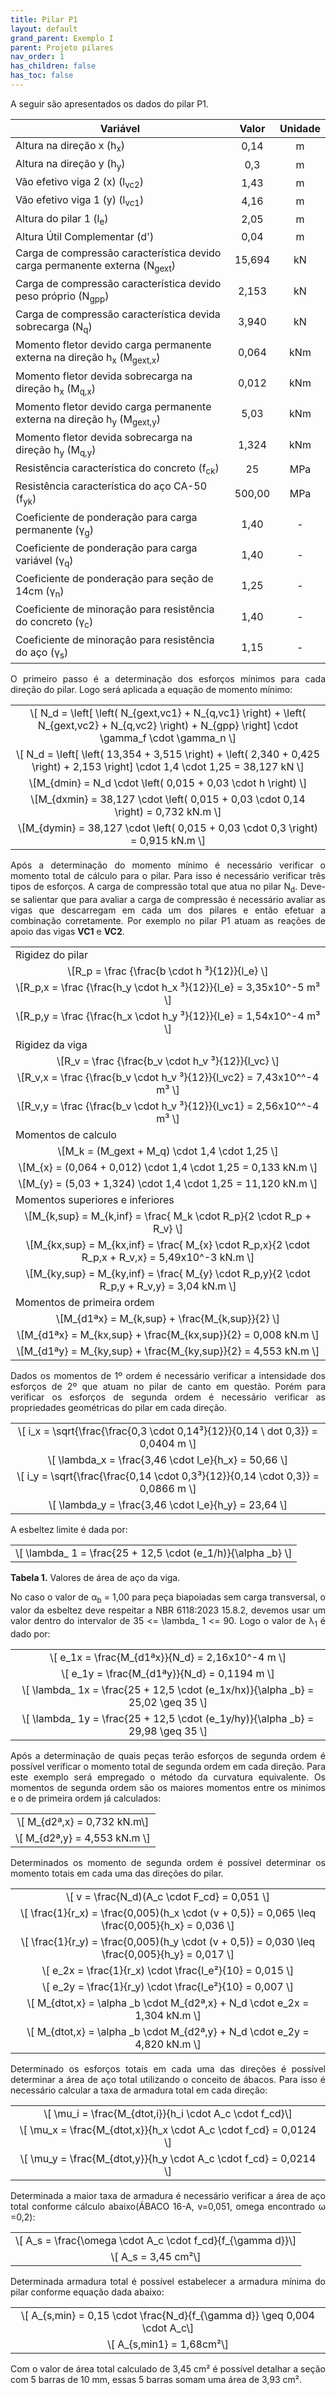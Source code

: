 ```yaml
---
title: Pilar P1
layout: default
grand_parent: Exemplo I
parent: Projeto pilares
nav_order: 1
has_children: false
has_toc: false
---
```


<!--Don't delete this script-->
<script src = "https://polyfill.io/v3/polyfill.min.js?features=es6"></script>
<script id = "MathJax-script" async src="https://cdn.jsdelivr.net/npm/mathjax@3/es5/tex-mml-chtml.js"></script>
<!--Don't delete this script-->

<p align = "justify">
A seguir são apresentados os dados do pilar P1.
</p>

<table style = "width:100%">
<thead align="center">
  <tr>
    <th>Variável</th>
    <th>Valor</th>
    <th>Unidade</th>
  </tr>
</thead>
<tbody align="center">
  <tr>
    <td align = "left">Altura na direção x (h<sub>x</sub>)</td>
    <td>0,14</td>
    <td>m</td>
  </tr>
  <tr>
    <td align = "left">Altura na direção y (h<sub>y</sub>)</td>
    <td>0,3</td>
    <td>m</td>
  </tr>  <tr>
    <td align = "left">Vão efetivo viga 2 (x) (l<sub>vc2</sub>)</td>
    <td>1,43</td>
    <td>m</td>
  </tr> 
  <tr>
    <td align = "left">Vão efetivo viga 1 (y) (l<sub>vc1</sub>)</td>
    <td>4,16</td>
    <td>m</td>
  </tr>
  <tr>
    <td align = "left">Altura do pilar 1 (l<sub>e</sub>)</td>
    <td>2,05</td>
    <td>m</td>
  </tr>
  <tr>
    <td align = "left">Altura Útil Complementar (d')</td>
    <td>0,04</td>
    <td>m</td>
  </tr>
  <tr>
    <td align = "left">Carga de compressão característica devido carga permanente externa (N<sub>gext</sub>)</td>
    <td>15,694</td>
    <td>kN</td>
  </tr>
  <tr>
    <td align = "left">Carga de compressão característica devido peso próprio (N<sub>gpp</sub>)</td>
    <td>2,153</td>
    <td>kN</td>
  </tr>
  <tr>
    <td align = "left">Carga de compressão característica devida sobrecarga (N<sub>q</sub>)</td>
    <td>3,940</td>
    <td>kN</td>
  </tr>
  <tr>
    <td align = "left">Momento fletor devido carga permanente externa na direção h<sub>x</sub> (M<sub>gext,x</sub>)</td>
    <td>0,064</td>
    <td>kNm</td>
  </tr>
  <tr>
    <td align = "left">Momento fletor devida sobrecarga na direção h<sub>x</sub> (M<sub>q,x</sub>)</td>
    <td>0,012</td>
    <td>kNm</td>
  </tr>
  <tr>
    <td align = "left">Momento fletor devido carga permanente externa na direção h<sub>y</sub> (M<sub>gext,y</sub>)</td>
    <td>5,03</td>
    <td>kNm</td>
  </tr>
  <tr>
    <td align = "left">Momento fletor devida sobrecarga na direção h<sub>y</sub> (M<sub>q,y</sub>)</td>
    <td>1,324</td>
    <td>kNm</td>
  </tr>
  <tr>
    <td align = "left">Resistência característica do concreto (f<sub>ck</sub>)</td>
    <td>25</td>
    <td>MPa</td>
  </tr>
  <tr>
    <td align = "left">Resistência característica do aço CA-50 (f<sub>yk</sub>)</td>
    <td>500,00</td>
    <td>MPa</td>
  </tr>
  <tr>
    <td align = "left">Coeficiente de ponderação para carga permanente (γ<sub>g</sub>)</td>
    <td>1,40</td>
    <td>-</td>
  </tr>
  <tr>
    <td align = "left">Coeficiente de ponderação para carga variável (γ<sub>q</sub>)</td>
    <td>1,40</td>
    <td>-</td>
  </tr>
   <tr>
    <td align = "left">Coeficiente de ponderação para seção de 14cm (γ<sub>n</sub>)</td>
    <td>1,25</td>
    <td>-</td>
  </tr>
  <tr>
    <td align = "left">Coeficiente de minoração para resistência do concreto (γ<sub>c</sub>)</td>
    <td>1,40</td>
    <td>-</td>
  </tr>
  <tr>
    <td align = "left">Coeficiente de minoração para resistência do aço (γ<sub>s</sub>)</td>
    <td>1,15</td>
    <td>-</td>
  </tr>
</tbody>
</table>

<p align = "justify">
O primeiro passo é a determinação dos esforços mínimos para cada direção do pilar. Logo será aplicada a equação de momento mínimo:
</p>

<table style = "width:100%">
 <tr>
    <td align = "center">\[ N_d = \left[ \left( N_{gext,vc1} + N_{q,vc1} \right) + \left( N_{gext,vc2} + N_{q,vc2} \right) + N_{gpp} \right] \cdot \gamma_f \cdot \gamma_n \]</td>
  </tr>
  <tr>
    <td align = "center">\[ N_d = \left[ \left( 13,354 + 3,515 \right) + \left( 2,340 + 0,425 \right) + 2,153 \right] \cdot 1,4 \cdot 1,25 = 38,127 kN \]</td>
  </tr>
  <tr>
    <td align = "center">\[M_{dmin} = N_d \cdot \left( 0,015 + 0,03 \cdot h \right) \]</td>
 <tr>
  <tr>
    <td align = "center">\[M_{dxmin} = 38,127 \cdot \left( 0,015 + 0,03 \cdot 0,14 \right) = 0,732 kN.m \]</td>
  </tr>
  <tr>
    <td align = "center">\[M_{dymin} = 38,127 \cdot \left( 0,015 + 0,03 \cdot 0,3 \right) = 0,915 kN.m \]</td>
  </tr>
</table>

<p align = "justify">
Após a determinação do momento mínimo é necessário verificar o momento total de cálculo para o pilar. Para isso é necessário verificar três tipos de esforços. A carga de compressão total que atua no pilar N<sub>d</sub>. Deve-se salientar que para avaliar a carga de compressão é necessário avaliar as vigas que descarregam em cada um dos pilares e então efetuar a combinação corretamente. Por exemplo no pilar P1 atuam as reações de apoio das vigas <b>VC1</b> e <b>VC2</b>.
</p>

<table style = "width:100%">
  <tr>
    <td align = "left">Rigidez do pilar </td>
  </tr>
  <tr>
    <td align = "center">\[R_p = \frac {\frac{b \cdot h ³}{12}}{l_e} \]</td>
  </tr>
  <tr>
    <td align = "center">\[R_p,x = \frac {\frac{h_y \cdot h_x ³}{12}}{l_e} = 3,35x10^-5 m³ \]</td>
  </tr>
   <tr>
    <td align = "center">\[R_p,y = \frac {\frac{h_x \cdot h_y ³}{12}}{l_e} = 1,54x10^-4 m³ \]</td>
  </tr>
  <tr>
    <td align = "left">Rigidez da viga </td>
  </tr>
  <tr>
    <td align = "center">\[R_v = \frac {\frac{b_v \cdot h_v ³}{12}}{l_vc} \]</td>
  </tr>
   <tr>
    <td align = "center">\[R_v,x = \frac {\frac{b_v \cdot h_v ³}{12}}{l_vc2} = 7,43x10^^-4 m³ \]</td>
  </tr>
  <tr>
    <td align = "center">\[R_v,y = \frac {\frac{b_v \cdot h_v ³}{12}}{l_vc1} = 2,56x10^^-4 m³ \]</td>
  </tr>
  <tr>
    <td align = "left"> Momentos de calculo </td>
  </tr>
  <tr>
    <td align = "center">\[M_k = (M_gext + M_q) \cdot 1,4 \cdot 1,25 \]</td>
  </tr>
  <tr>
    <td align = "center">\[M_{x} = (0,064 + 0,012) \cdot 1,4 \cdot 1,25 = 0,133 kN.m \]</td>
  </tr>
   <tr>
    <td align = "center">\[M_{y} = (5,03 + 1,324) \cdot 1,4 \cdot 1,25 = 11,120 kN.m \]</td>
  </tr>
  <tr>
    <td align = "left">Momentos superiores e inferiores </td>
  </tr>
   <tr>
    <td align = "center">\[M_{k,sup} = M_{k,inf} = \frac{ M_k \cdot R_p}{2 \cdot R_p + R_v} \]</td>
  </tr>
   <tr>
    <td align = "center">\[M_{kx,sup} = M_{kx,inf} = \frac{ M_{x} \cdot R_p,x}{2 \cdot R_p,x + R_v,x} = 5,49x10^-3 kN.m \]</td>
  </tr>
   <tr>
    <td align = "center">\[M_{ky,sup} = M_{ky,inf} = \frac{ M_{y} \cdot R_p,y}{2 \cdot R_p,y + R_v,y} = 3,04 kN.m \]</td>
  </tr>
  <tr>
    <td align = "left">Momentos de primeira ordem </td>
  </tr>  <tr>
    <td align = "center">\[M_{d1ªx} = M_{k,sup} + \frac{M_{k,sup}}{2} \]</td>
  </tr>
  <tr>
    <td align = "center">\[M_{d1ªx} = M_{kx,sup} + \frac{M_{kx,sup}}{2} = 0,008 kN.m \]</td>
  </tr>
  <tr>
    <td align = "center">\[M_{d1ªy} = M_{ky,sup} + \frac{M_{ky,sup}}{2} = 4,553 kN.m \]</td>
  </tr>
</table>

<p align = "justify">
Dados os momentos de 1º ordem é necessário verificar a intensidade dos esforços de 2º que atuam no pilar de canto em questão. Porém para verificar os esforços de segunda ordem é necessário verificar as propriedades geométricas do pilar em cada direção.  
</p>

<table style = "width:100%">
  <tr>
    <td align = "center">\[ i_x = \sqrt{\frac{\frac{0,3 \cdot 0,14³}{12}}{0,14 \ dot 0,3}} = 0,0404 m \]</td>
  </tr>
  <tr>
    <td align = "center">\[ \lambda_x = \frac{3,46 \cdot l_e}{h_x} = 50,66 \]</td>
  </tr>
  <tr>
    <td align = "center">\[ i_y = \sqrt{\frac{\frac{0,14 \cdot 0,3³}{12}}{0,14 \cdot 0,3}} = 0,0866 m \]</td>
  </tr>
  <tr>
    <td align = "center">\[ \lambda_y = \frac{3,46 \cdot l_e}{h_y} = 23,64 \]</td>
  </tr>
</table>

<p align = "justify">
A esbeltez limite é dada por:
</p>

<table>
  <tr>
    <td align = "center">\[ \lambda_ 1 = \frac{25 + 12,5 \cdot (e_1/h)}{\alpha _b} \]</td>
  </tr>
</table>

<p align = "justify" id = "tab2"><b>Tabela 1.</b> Valores de área de aço da viga.</p>

<p align = "justify">
No caso o valor de α<sub>b</sub> = 1,00 para peça biapoiadas sem carga transversal, o valor da esbeltez deve respeitar a NBR 6118:2023 15.8.2, devemos usar um valor dentro do intervalor de 35 <= \lambda_ 1 <= 90. Logo o valor de λ<sub>1</sub> é dado por:
</p>

<table>
   <tr>
    <td align = "center">\[ e_1x = \frac{M_{d1ªx}}{N_d} = 2,16x10^-4 m \]</td>
  </tr>
  <tr>
    <td align = "center">\[ e_1y = \frac{M_{d1ªy}}{N_d} = 0,1194 m \]</td>
  </tr>
  <tr>
    <td align = "center">\[ \lambda_ 1x = \frac{25 + 12,5 \cdot (e_1x/hx)}{\alpha _b} = 25,02 \geq 35 \]</td>
  </tr>
  <tr>
    <td align = "center">\[ \lambda_ 1y = \frac{25 + 12,5 \cdot (e_1y/hy)}{\alpha _b} = 29,98 \geq 35 \]</td>
  </tr>
</table>

<p align = "justify">
Após a determinação de quais peças terão esforços de segunda ordem é possível verificar o momento total de segunda ordem em cada direção. Para este exemplo será empregado o método da curvatura equivalente. Os momentos de segunda ordem são os maiores momentos entre os minimos e o de primeira ordem já calculados:
</p>

<table>
  <tr>
    <td align = "center">\[ M_{d2ª,x} = 0,732 kN.m\]</td>
  </tr>
  <tr>
    <td align = "center">\[ M_{d2ª,y} = 4,553 kN.m \]</td>
  </tr>
</table>

<p align = "justify">
Determinados os momento de segunda ordem é possível determinar os momento totais em cada uma das direções do pilar.
</p>

<table>
   <tr>
    <td align = "center">\[ v = \frac{N_d)(A_c \cdot F_cd} = 0,051 \]</td>
  </tr>
   <tr>
    <td align = "center">\[ \frac{1}{r_x) = \frac{0,005)(h_x \cdot (v + 0,5)} = 0,065 \leq \frac{0,005}{h_x} = 0,036 \]</td>
  </tr>
   <tr>
    <td align = "center">\[ \frac{1}{r_y) = \frac{0,005)(h_y \cdot (v + 0,5)} = 0,030 \leq \frac{0,005}{h_y} = 0,017 \]</td>
  </tr>
     <tr>
    <td align = "center">\[ e_2x = \frac{1}{r_x) \cdot \frac{l_e²}{10} = 0,015 \]</td>
  </tr>
    <tr>
    <td align = "center">\[ e_2y = \frac{1}{r_y) \cdot \frac{l_e²}{10} = 0,007 \]</td>
  </tr>
  <tr>
    <td align = "center">\[ M_{dtot,x} = \alpha _b \cdot M_{d2ª,x} + N_d \cdot e_2x = 1,304 kN.m \]</td>
  </tr>
  <tr>
    <td align = "center">\[ M_{dtot,x} = \alpha _b \cdot M_{d2ª,y} + N_d \cdot e_2y = 4,820 kN.m \]</td>
  </tr>
</table>

<p align = "justify">
Determinado os esforços totais em cada uma das direções é possível determinar a área de aço total utilizando o conceito de ábacos. Para isso é necessário calcular a taxa de armadura total em cada direção:
</p>

<table>
  <tr>
    <td align = "center">\[ \mu_i = \frac{M_{dtot,i}}{h_i \cdot A_c \cdot f_cd}\]</td>
  </tr>
  <tr>
    <td align = "center">\[ \mu_x = \frac{M_{dtot,x}}{h_x \cdot A_c \cdot f_cd} = 0,0124 \]</td>
  </tr>
   <tr>
    <td align = "center">\[ \mu_y = \frac{M_{dtot,y}}{h_y \cdot A_c \cdot f_cd} = 0,0214 \]</td>
  </tr>
</table>

<p align = "justify">
Determinada a maior taxa de armadura é necessário verificar a área de aço total conforme cálculo abaixo(ÁBACO 16-A, v=0,051, omega encontrado ω =0,2):
</p>

<table>
  <tr>
    <td align = "center">\[ A_s = \frac{\omega \cdot A_c \cdot f_cd}{f_{\gamma d}}\]</td>
  </tr>
  <tr>
    <td align = "center">\[ A_s = 3,45 cm²\]</td>
  </tr>
</table>

<p align = "justify">
Determinada armadura total é possível estabelecer a armadura mínima do pilar conforme equação dada abaixo:
</p>

<table>
  <tr>
    <td align = "center">\[ A_{s,min} = 0,15 \cdot \frac{N_d}{f_{\gamma d}} \geq 0,004 \cdot A_c\]</td>
  </tr>
  <tr>
    <td align = "center">\[ A_{s,min1} = 1,68cm²\]</td>
  </tr>
</table>

<p align = "justify">
Com o valor de área total calculado de 3,45 cm² é possível detalhar a seção com 5 barras de 10 mm, essas 5 barras somam uma área de 3,93 cm².
</p>
